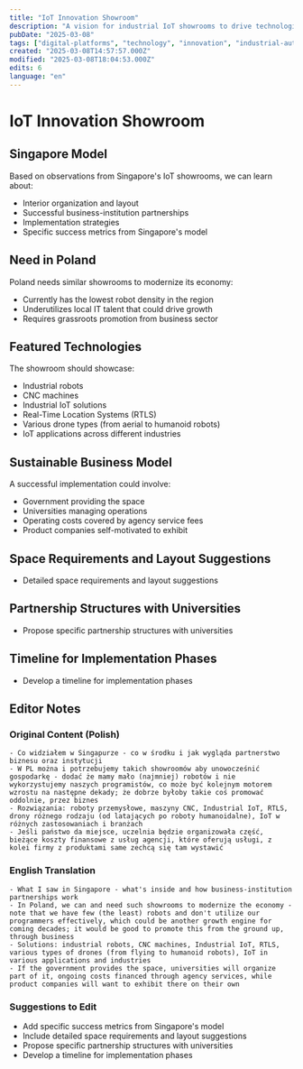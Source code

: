 ```yaml
---
title: "IoT Innovation Showroom"
description: "A vision for industrial IoT showrooms to drive technological advancement and economic growth"
pubDate: "2025-03-08"
tags: ["digital-platforms", "technology", "innovation", "industrial-automation", "robotics"]
created: "2025-03-08T14:57:57.000Z"
modified: "2025-03-08T18:04:53.000Z"
edits: 6
language: "en"
---
```


# IoT Innovation Showroom

## Singapore Model
Based on observations from Singapore's IoT showrooms, we can learn about:
- Interior organization and layout
- Successful business-institution partnerships
- Implementation strategies
- Specific success metrics from Singapore's model

## Need in Poland
Poland needs similar showrooms to modernize its economy:
- Currently has the lowest robot density in the region
- Underutilizes local IT talent that could drive growth
- Requires grassroots promotion from business sector

## Featured Technologies
The showroom should showcase:
- Industrial robots
- CNC machines
- Industrial IoT solutions
- Real-Time Location Systems (RTLS)
- Various drone types (from aerial to humanoid robots)
- IoT applications across different industries

## Sustainable Business Model
A successful implementation could involve:
- Government providing the space
- Universities managing operations
- Operating costs covered by agency service fees
- Product companies self-motivated to exhibit

## Space Requirements and Layout Suggestions
- Detailed space requirements and layout suggestions

## Partnership Structures with Universities
- Propose specific partnership structures with universities

## Timeline for Implementation Phases
- Develop a timeline for implementation phases

## Editor Notes

### Original Content (Polish)
```
- Co widziałem w Singapurze - co w środku i jak wygląda partnerstwo biznesu oraz instytucji
- W PL można i potrzebujemy takich showroomów aby unowocześnić gospodarkę - dodać że mamy mało (najmniej) robotów i nie wykorzystujemy naszych programistów, co może być kolejnym motorem wzrostu na następne dekady; że dobrze byłoby takie coś promować oddolnie, przez biznes
- Rozwiązania: roboty przemysłowe, maszyny CNC, Industrial IoT, RTLS, drony różnego rodzaju (od latających po roboty humanoidalne), IoT w różnych zastosowaniach i branżach
- Jeśli państwo da miejsce, uczelnia będzie organizowała część, bieżące koszty finansowe z usług agencji, które oferują usługi, z kolei firmy z produktami same zechcą się tam wystawić
```

### English Translation
```
- What I saw in Singapore - what's inside and how business-institution partnerships work
- In Poland, we can and need such showrooms to modernize the economy - note that we have few (the least) robots and don't utilize our programmers effectively, which could be another growth engine for coming decades; it would be good to promote this from the ground up, through business
- Solutions: industrial robots, CNC machines, Industrial IoT, RTLS, various types of drones (from flying to humanoid robots), IoT in various applications and industries
- If the government provides the space, universities will organize part of it, ongoing costs financed through agency services, while product companies will want to exhibit there on their own
```

### Suggestions to Edit
- Add specific success metrics from Singapore's model
- Include detailed space requirements and layout suggestions
- Propose specific partnership structures with universities
- Develop a timeline for implementation phases
